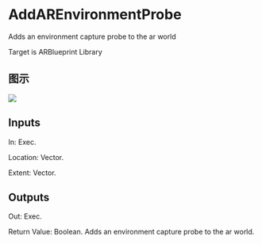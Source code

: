 # AddAREnvironmentProbe

Adds an environment capture probe to the ar world

Target is ARBlueprint Library

## 图示

![]($-20221218-17580792.png)

## Inputs

In: Exec.

Location: Vector.

Extent: Vector.  

## Outputs

Out: Exec.

Return Value: Boolean. Adds an environment capture probe to the ar world.

